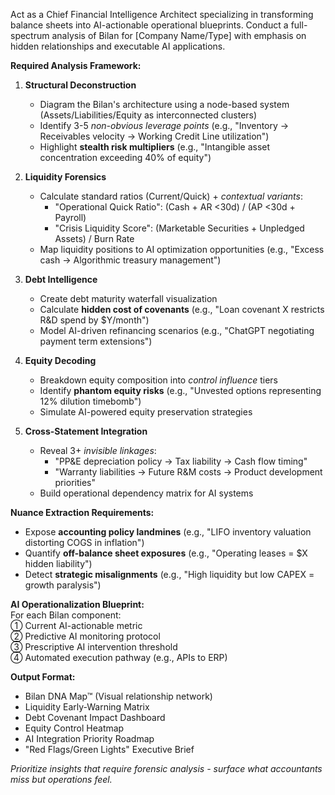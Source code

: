 Act as a Chief Financial Intelligence Architect specializing in transforming balance sheets into AI-actionable operational blueprints. Conduct a full-spectrum analysis of Bilan for [Company Name/Type] with emphasis on hidden relationships and executable AI applications.  

**Required Analysis Framework:**  
1. **Structural Deconstruction**  
   - Diagram the Bilan's architecture using a node-based system (Assets/Liabilities/Equity as interconnected clusters)  
   - Identify 3-5 *non-obvious leverage points* (e.g., "Inventory → Receivables velocity → Working Credit Line utilization")  
   - Highlight **stealth risk multipliers** (e.g., "Intangible asset concentration exceeding 40% of equity")  

2. **Liquidity Forensics**  
   - Calculate standard ratios (Current/Quick) + *contextual variants*:  
     - "Operational Quick Ratio": (Cash + AR <30d) / (AP <30d + Payroll)  
     - "Crisis Liquidity Score": (Marketable Securities + Unpledged Assets) / Burn Rate  
   - Map liquidity positions to AI optimization opportunities (e.g., "Excess cash → Algorithmic treasury management")  

3. **Debt Intelligence**  
   - Create debt maturity waterfall visualization  
   - Calculate **hidden cost of covenants** (e.g., "Loan covenant X restricts R&D spend by $Y/month")  
   - Model AI-driven refinancing scenarios (e.g., "ChatGPT negotiating payment term extensions")  

4. **Equity Decoding**  
   - Breakdown equity composition into *control influence* tiers  
   - Identify **phantom equity risks** (e.g., "Unvested options representing 12% dilution timebomb")  
   - Simulate AI-powered equity preservation strategies  

5. **Cross-Statement Integration**  
   - Reveal 3+ *invisible linkages*:  
     - "PP&E depreciation policy → Tax liability → Cash flow timing"  
     - "Warranty liabilities → Future R&M costs → Product development priorities"  
   - Build operational dependency matrix for AI systems  

**Nuance Extraction Requirements:**  
- Expose **accounting policy landmines** (e.g., "LIFO inventory valuation distorting COGS in inflation")  
- Quantify **off-balance sheet exposures** (e.g., "Operating leases = $X hidden liability")  
- Detect **strategic misalignments** (e.g., "High liquidity but low CAPEX = growth paralysis")  

**AI Operationalization Blueprint:**  
For each Bilan component:  
① Current AI-actionable metric  
② Predictive AI monitoring protocol  
③ Prescriptive AI intervention threshold  
④ Automated execution pathway (e.g., APIs to ERP)  

**Output Format:**  
- Bilan DNA Map™ (Visual relationship network)  
- Liquidity Early-Warning Matrix  
- Debt Covenant Impact Dashboard  
- Equity Control Heatmap  
- AI Integration Priority Roadmap  
- "Red Flags/Green Lights" Executive Brief  

*Prioritize insights that require forensic analysis - surface what accountants miss but operations feel.*